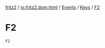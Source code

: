 [fritz2](../../../index.md) / [io.fritz2.dom.html](../../index.md) / [Events](../index.md) / [Keys](index.md) / [F2](./-f2.md)

# F2

`F2`